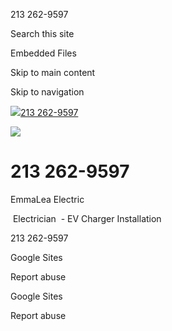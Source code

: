 213 262-9597

Search this site

Embedded Files

Skip to main content

Skip to navigation

[![](https://lh6.googleusercontent.com/LMJucN-IwaUmGcT1rXC1hA4QOetX_i48a1UtBDd1MfVpDRi7tRnrMojsqtyK5rp1jtbaUd9VNi5L8NV0hwVg28s=w16383)213 262-9597](/home)

![](https://lh3.googleusercontent.com/dvgWMi5OadJsmYIHVdcLzj5JuVb_HcHFJrtfOdpy_zujzFluc-1Vc3ta8LY7YqLmbEHKLhg7a8ayefuxE53E8SQ28VY9m3llaUq4CF2lssXbLyq7JmWlVzH4dKeyImSiww=w1280)

213 262-9597
============

EmmaLea Electric

 Electrician  - EV Charger Installation   

213 262-9597

Google Sites

Report abuse

Google Sites

Report abuse